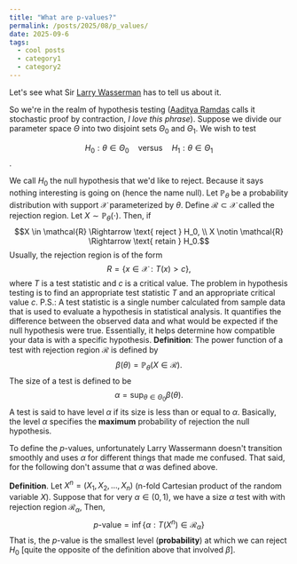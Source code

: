 ```yaml
---
title: "What are p-values?"  
permalink: /posts/2025/08/p_values/  
date: 2025-09-6  
tags:
  - cool posts
  - category1
  - category2
---
```


Let's see what Sir [Larry Wasserman](https://www.stat.cmu.edu/~brian/valerie/617-2022/0%20-%20books/2004%20-%20wasserman%20-%20all%20of%20statistics.pdf) has to tell us about it.

So we're in the realm of hypothesis testing ([Aaditya Ramdas](https://stat.cmu.edu/~aramdas/icml25/ramdas1.pdf) calls it stochastic proof by contraction, _I love this phrase_). Suppose we divide our parameter space $\Theta$ into two disjoint sets $\Theta_0$ and $\Theta_1$. We wish to test

$$H_0: \theta \in \Theta_0 \quad\text{versus} \quad H_1: \theta \in \Theta_1$$.

We call $H_0$ the null hypothesis that we'd like to reject. Because it says nothing interesting is going on (hence the name null). Let $\mathbb{P}_\theta$ be a probability distribution with support $\mathcal{X}$ parameterized by $\theta$. Define $\mathcal{R} \subset \mathcal{X}$ called the rejection region. Let $X \sim \mathbb{P}_\theta(\cdot)$. Then, if 
$$X \in \mathcal{R} \Rightarrow \text{ reject } H_0, \\
X \notin \mathcal{R} \Rightarrow \text{ retain } H_0.$$
Usually, the rejection region is of the form
$$R = \{x \in \mathcal{X}: T(x) > c \},$$
where $T$ is a  test statistic and $c$ is a  critical value. The problem in hypothesis testing is to find an appropriate  test statistic $T$ and an appropriate critical value $c$. 
P.S.: A test statistic is  a single number calculated from sample data that is used to evaluate a hypothesis in statistical analysis. It quantifies the difference between the observed data and what would be expected if the null hypothesis were true. Essentially, it helps determine how compatible your data is with a specific hypothesis.
__Definition__: The power function of a test with rejection region $\mathcal{R}$ is defined by
$$\beta(\theta) = \mathbb{P}_\theta(X \in \mathcal{R}).$$
The size of a test is defined to be 
$$\alpha = \sup_{\theta \in \Theta_0} \beta(\theta).$$
A test is said to have level $\alpha$ if its size is less than or equal to $\alpha$.
Basically, the level $\alpha$ specifies the __maximum__ probability of rejection the null hypothesis.

To define the $p$-values, unfortunately Larry Wassermann doesn't transition smoothly and uses $\alpha$ for different things that made me confused. That said, for the following don't assume that $\alpha$ was defined above.

__Definition__. Let $X^n = (X_1, X_2, \dots, X_n)$ (n-fold Cartesian product of the random variable $X$). Suppose that for very $\alpha \in (0, 1)$,  we have a size $\alpha$ test with with rejection region $\mathcal{R}_\alpha$, Then,
$$p\text{-value} = \inf\{\alpha: T(X^n) \in \mathcal{R}_\alpha\} $$
That is, the $p$-value is the smallest level (__probability__) at which we can reject $H_0$ [quite the opposite of the definition above that involved $\beta$]. 
